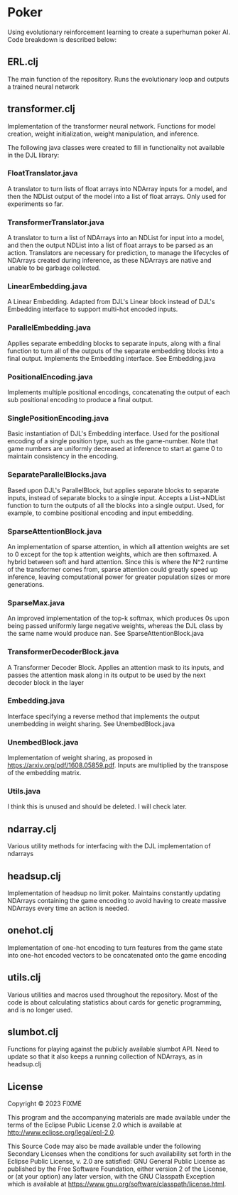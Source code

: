 # Poker

Using evolutionary reinforcement learning to create a superhuman poker AI. Code breakdown is described below:

## ERL.clj

The main function of the repository. Runs the evolutionary loop and outputs a trained neural network

## transformer.clj

Implementation of the transformer neural network. Functions for model creation, weight initialization, weight manipulation, and inference.

The following java classes were created to fill in functionality not available in the DJL library:


### FloatTranslator.java
A translator to turn lists of float arrays into NDArray inputs for a model, and then the NDList output of the model into a list of float arrays. Only used for experiments so far.

### TransformerTranslator.java
A translator to turn a list of NDArrays into an NDList for input into a model, and then the output NDList into a list of float arrays to be parsed as an action. Translators are necessary for prediction, to manage the lifecycles of NDArrays created during inference, as these NDArrays are native and unable to be garbage collected.

### LinearEmbedding.java
A Linear Embedding. Adapted from DJL's Linear block instead of DJL's Embedding interface to support multi-hot encoded inputs.

### ParallelEmbedding.java
Applies separate embedding blocks to separate inputs, along with a final function to turn all of the outputs of the separate embedding blocks into a final output. Implements the Embedding interface. See Embedding.java

### PositionalEncoding.java
Implements multiple positional encodings, concatenating the output of each sub positional encoding to produce a final output.

### SinglePositionEncoding.java
Basic instantiation of DJL's Embedding interface. Used for the positional encoding of a single position type, such as the game-number. Note that game numbers are uniformly decreased at inference to start at game 0 to maintain consistency in the encoding.

### SeparateParallelBlocks.java
Based upon DJL's ParallelBlock, but applies separate blocks to separate inputs, instead of separate blocks to a single input. Accepts a List<NDList>->NDList function to turn the outputs of all the blocks into a single output. Used, for example, to combine positional encoding and input embedding.

### SparseAttentionBlock.java
An implementation of sparse attention, in which all attention weights are set to 0 except for the top k attention weights, which are then softmaxed. A hybrid between soft and hard attention. Since this is where the N^2 runtime of the transformer comes from, sparse attention could greatly speed up inference, leaving computational power for greater population sizes or more generations.
### SparseMax.java
An improved implementation of the top-k softmax, which produces 0s upon being passed uniformly large negative weights, whereas the DJL class by the same name would produce nan. See SparseAttentionBlock.java
### TransformerDecoderBlock.java
A Transformer Decoder Block. Applies an attention mask to its inputs, and passes the attention mask along in its output to be used by the next decoder block in the layer
### Embedding.java
Interface specifying a reverse method that implements the output unembedding in weight sharing. See UnembedBlock.java
### UnembedBlock.java
Implementation of weight sharing, as proposed in https://arxiv.org/pdf/1608.05859.pdf. Inputs are multiplied by the transpose of the embedding matrix. 
### Utils.java
I think this is unused and should be deleted. I will check later.

## ndarray.clj

Various utility methods for interfacing with the DJL implementation of ndarrays

## headsup.clj

Implementation of headsup no limit poker. Maintains constantly updating NDArrays containing the game encoding to avoid having to create massive NDArrays every time an action is needed.

## onehot.clj

Implementation of one-hot encoding to turn features from the game state into one-hot encoded vectors to be concatenated onto the game encoding

## utils.clj

Various utilities and macros used throughout the repository. Most of the code is about calculating statistics about cards for genetic programming, and is no longer used.

## slumbot.clj

Functions for playing against the publicly available slumbot API. Need to update so that it also keeps a running collection of NDArrays, as in headsup.clj


## License

Copyright © 2023 FIXME

This program and the accompanying materials are made available under the
terms of the Eclipse Public License 2.0 which is available at
http://www.eclipse.org/legal/epl-2.0.

This Source Code may also be made available under the following Secondary
Licenses when the conditions for such availability set forth in the Eclipse
Public License, v. 2.0 are satisfied: GNU General Public License as published by
the Free Software Foundation, either version 2 of the License, or (at your
option) any later version, with the GNU Classpath Exception which is available
at https://www.gnu.org/software/classpath/license.html.
